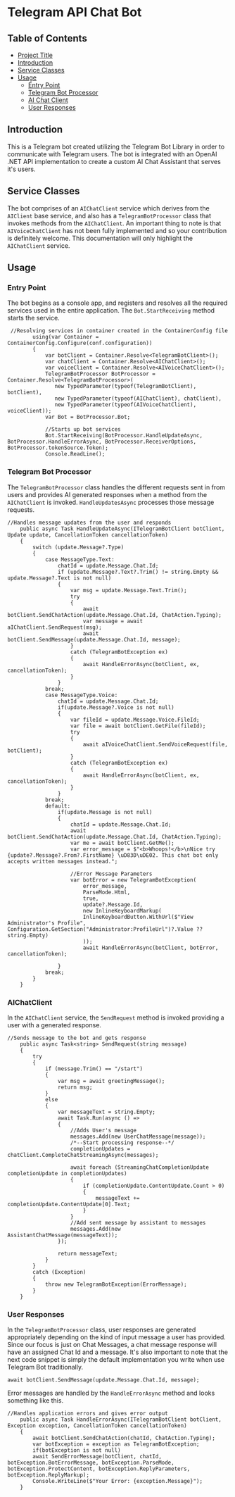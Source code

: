 # Telegram API Chat Bot

## Table of Contents
- [Project Title](#-project-title)
- [Introduction](#introduction)
- [Service Classes](#service-classes)
- [Usage](#usage)
    - [Entry Point](#entry-point)
    - [Telegram Bot Processor](#telegram-bot-processor)
    - [AI Chat Client](#ai-chat-client)
    - [User Responses](#user-responses)

## Introduction
This is a Telegram bot created utilizing the Telegram Bot Library in order to communicate with Telegram users. The bot is integrated with an OpenAI .NET API implementation to create a custom AI Chat Assistant that serves it's users.

## Service Classes
The bot comprises of an ```AIChatClient``` service which derives from the ```AIClient``` base service, and also has a ```TelegramBotProcessor``` class that invokes methods from the ```AIChatClient```.
An important thing to note is that ```AIVoiceChatClient``` has not been fully implemented and so your contribution is definitely welcome. This documentation will only highlight the ```AIChatClient``` service. 

## Usage
### Entry Point
The bot begins as a console app, and registers and resolves all the required services used in the entire application. The ```Bot.StartReceiving``` method starts the service.

```
 //Resolving services in container created in the ContainerConfig file
        using(var Container = ContainerConfig.Configure(conf.configuration))
        {     
            var botClient = Container.Resolve<TelegramBotClient>();
            var chatClient = Container.Resolve<AIChatClient>();
            var voiceClient = Container.Resolve<AIVoiceChatClient>();
            TelegramBotProcessor BotProcessor = Container.Resolve<TelegramBotProcessor>(
               new TypedParameter(typeof(TelegramBotClient), botClient),
               new TypedParameter(typeof(AIChatClient), chatClient),
               new TypedParameter(typeof(AIVoiceChatClient), voiceClient));
            var Bot = BotProcessor.Bot;

            //Starts up bot services
            Bot.StartReceiving(BotProcessor.HandleUpdateAsync, BotProcessor.HandleErrorAsync, BotProcessor.ReceiverOptions, BotProcessor.tokenSource.Token);
            Console.ReadLine();
```

### Telegram Bot Processor

The ```TelegramBotProcessor``` class handles the different requests sent in from users and provides AI generated responses when a method from the ```AIChatClient``` is invoked. ```HandleUpdatesAsync``` processes those message requests.

```
//Handles message updates from the user and responds
    public async Task HandleUpdateAsync(ITelegramBotClient botClient, Update update, CancellationToken cancellationToken)
    {
        switch (update.Message?.Type)
        {
            case MessageType.Text:
                chatId = update.Message.Chat.Id;
                if (update.Message?.Text?.Trim() != string.Empty && update.Message?.Text is not null)
                {
                    var msg = update.Message.Text.Trim();
                    try
                    {
                        await botClient.SendChatAction(update.Message.Chat.Id, ChatAction.Typing);
                        var message = await aIChatClient.SendRequest(msg);
                        await botClient.SendMessage(update.Message.Chat.Id, message);
                    }
                    catch (TelegramBotException ex)
                    {
                        await HandleErrorAsync(botClient, ex, cancellationToken);
                    }
                }
            break;
            case MessageType.Voice:
                chatId = update.Message.Chat.Id;
                if(update.Message?.Voice is not null)
                {
                    var fileId = update.Message.Voice.FileId;
                    var file = await botClient.GetFile(fileId);
                    try
                    {
                        await aIVoiceChatClient.SendVoiceRequest(file, botClient);
                    }
                    catch (TelegramBotException ex)
                    {
                        await HandleErrorAsync(botClient, ex, cancellationToken);
                    }
                }
            break;
            default:
                if(update.Message is not null)
                {
                    chatId = update.Message.Chat.Id;
                    await botClient.SendChatAction(update.Message.Chat.Id, ChatAction.Typing);
                    var me = await botClient.GetMe();
                    var error_message = $"<b>Whoops!</b>\nNice try {update?.Message?.From?.FirstName} \uD83D\uDE02. This chat bot only accepts written messages instead.";
                    
                    //Error Message Parameters
                    var botError = new TelegramBotException(
                        error_message,
                        ParseMode.Html,
                        true,
                        update?.Message.Id,
                        new InlineKeyboardMarkup(
                        InlineKeyboardButton.WithUrl($"View Administrator's Profile", Configuration.GetSection("Administrator:ProfileUrl")?.Value ?? string.Empty)
                        ));
                        await HandleErrorAsync(botClient, botError, cancellationToken);
                 
                }
            break;                      
        }
    }
```
### AIChatClient
In the ```AIChatClient``` service, the ```SendRequest``` method is invoked providing a user with a generated response.

```
//Sends message to the bot and gets response
    public async Task<string> SendRequest(string message)
    {
        try
        {
            if (message.Trim() == "/start")
            {
                var msg = await greetingMessage();
                return msg;
            }
            else
            {
                var messageText = string.Empty;
                await Task.Run(async () =>
                {
                    //Adds User's message
                    messages.Add(new UserChatMessage(message));
                    /*--Start processing response--*/
                    completionUpdates = chatClient.CompleteChatStreamingAsync(messages);

                    await foreach (StreamingChatCompletionUpdate completionUpdate in completionUpdates)
                    {
                        if (completionUpdate.ContentUpdate.Count > 0)
                        {
                            messageText += completionUpdate.ContentUpdate[0].Text;
                        }
                    }
                    //Add sent message by assistant to messages
                    messages.Add(new AssistantChatMessage(messageText));
                });

                return messageText;
            }
        }
        catch (Exception)
        {
            throw new TelegramBotException(ErrorMessage);
        }
    }
```

### User Responses
In the ```TelegramBotProcessor``` class, user responses are generated appropriately depending on the kind of input message a user has provided. 
Since our focus is just on Chat Messages, a chat message response will have an assigned Chat Id and a message. It's also important to note that the next code snippet is simply the default implementation you write when use Telegram Bot traditionally.

```await botClient.SendMessage(update.Message.Chat.Id, message);```

Error messages are handled by the ```HandleErrorAsync``` method and looks something like this.
```
//Handles application errors and gives error output
    public async Task HandleErrorAsync(ITelegramBotClient botClient, Exception exception, CancellationToken cancellationToken)
    {
        await botClient.SendChatAction(chatId, ChatAction.Typing);
        var botException = exception as TelegramBotException;
        if(botException is not null)
        await SendErrorMessage(botClient, chatId, botException.BotErrorMessage, botException.ParseMode, botException.ProtectContent, botException.ReplyParameters, botException.ReplyMarkup);
        Console.WriteLine($"Your Error: {exception.Message}");
    }
```


